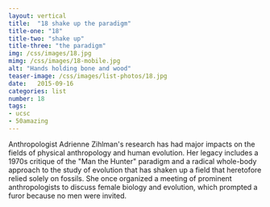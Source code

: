 ```yaml
---
layout: vertical
title:  "18 shake up the paradigm"
title-one: "18"
title-two: "shake up"
title-three: "the paradigm"
img: /css/images/18.jpg
mimg: /css/images/18-mobile.jpg
alt: "Hands holding bone and wood"
teaser-image: /css/images/list-photos/18.jpg
date:   2015-09-16
categories: list
number: 18
tags:
- ucsc
- 50amazing
---
```

Anthropologist Adrienne Zihlman's research has had major impacts on the fields of physical anthropology and human evolution. Her legacy includes a 1970s critique of the "Man the Hunter" paradigm and a radical whole-body approach to the study of evolution that has shaken up a field that heretofore relied solely on fossils. She once organized a meeting of prominent anthropologists to discuss female biology and evolution, which prompted a furor because no men were invited.